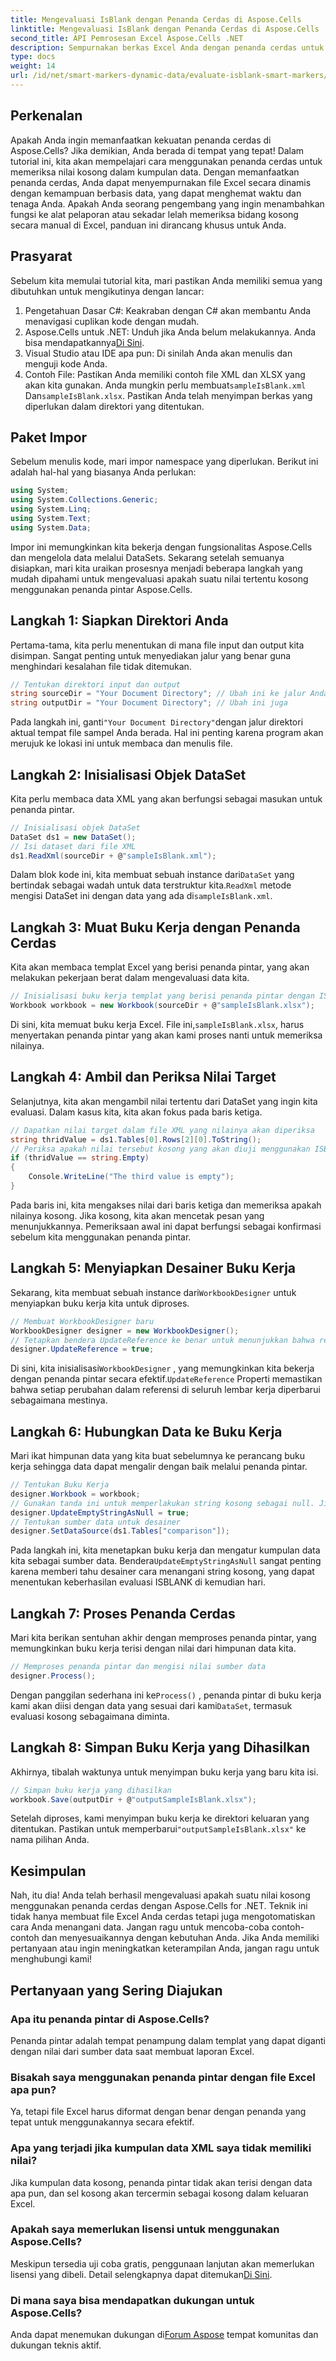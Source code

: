 ```yaml
---
title: Mengevaluasi IsBlank dengan Penanda Cerdas di Aspose.Cells
linktitle: Mengevaluasi IsBlank dengan Penanda Cerdas di Aspose.Cells
second_title: API Pemrosesan Excel Aspose.Cells .NET
description: Sempurnakan berkas Excel Anda dengan penanda cerdas untuk mengevaluasi nilai kosong secara efisien menggunakan Aspose.Cells untuk .NET. Pelajari caranya dalam panduan langkah demi langkah ini.
type: docs
weight: 14
url: /id/net/smart-markers-dynamic-data/evaluate-isblank-smart-markers/
---
```

## Perkenalan
Apakah Anda ingin memanfaatkan kekuatan penanda cerdas di Aspose.Cells? Jika demikian, Anda berada di tempat yang tepat! Dalam tutorial ini, kita akan mempelajari cara menggunakan penanda cerdas untuk memeriksa nilai kosong dalam kumpulan data. Dengan memanfaatkan penanda cerdas, Anda dapat menyempurnakan file Excel secara dinamis dengan kemampuan berbasis data, yang dapat menghemat waktu dan tenaga Anda. Apakah Anda seorang pengembang yang ingin menambahkan fungsi ke alat pelaporan atau sekadar lelah memeriksa bidang kosong secara manual di Excel, panduan ini dirancang khusus untuk Anda. 
## Prasyarat
Sebelum kita memulai tutorial kita, mari pastikan Anda memiliki semua yang dibutuhkan untuk mengikutinya dengan lancar:
1. Pengetahuan Dasar C#: Keakraban dengan C# akan membantu Anda menavigasi cuplikan kode dengan mudah.
2.  Aspose.Cells untuk .NET: Unduh jika Anda belum melakukannya. Anda bisa mendapatkannya[Di Sini](https://releases.aspose.com/cells/net/).
3. Visual Studio atau IDE apa pun: Di sinilah Anda akan menulis dan menguji kode Anda. 
4. Contoh File: Pastikan Anda memiliki contoh file XML dan XLSX yang akan kita gunakan. Anda mungkin perlu membuat`sampleIsBlank.xml` Dan`sampleIsBlank.xlsx`. 
Pastikan Anda telah menyimpan berkas yang diperlukan dalam direktori yang ditentukan.
## Paket Impor
Sebelum menulis kode, mari impor namespace yang diperlukan. Berikut ini adalah hal-hal yang biasanya Anda perlukan:
```csharp
using System;
using System.Collections.Generic;
using System.Linq;
using System.Text;
using System.Data;
```
Impor ini memungkinkan kita bekerja dengan fungsionalitas Aspose.Cells dan mengelola data melalui DataSets.
Sekarang setelah semuanya disiapkan, mari kita uraikan prosesnya menjadi beberapa langkah yang mudah dipahami untuk mengevaluasi apakah suatu nilai tertentu kosong menggunakan penanda pintar Aspose.Cells.
## Langkah 1: Siapkan Direktori Anda
Pertama-tama, kita perlu menentukan di mana file input dan output kita disimpan. Sangat penting untuk menyediakan jalur yang benar guna menghindari kesalahan file tidak ditemukan.
```csharp
// Tentukan direktori input dan output
string sourceDir = "Your Document Directory"; // Ubah ini ke jalur Anda yang sebenarnya
string outputDir = "Your Document Directory"; // Ubah ini juga
```
 Pada langkah ini, ganti`"Your Document Directory"`dengan jalur direktori aktual tempat file sampel Anda berada. Hal ini penting karena program akan merujuk ke lokasi ini untuk membaca dan menulis file.
## Langkah 2: Inisialisasi Objek DataSet
Kita perlu membaca data XML yang akan berfungsi sebagai masukan untuk penanda pintar.
```csharp
// Inisialisasi objek DataSet
DataSet ds1 = new DataSet();
// Isi dataset dari file XML
ds1.ReadXml(sourceDir + @"sampleIsBlank.xml");
```
 Dalam blok kode ini, kita membuat sebuah instance dari`DataSet` yang bertindak sebagai wadah untuk data terstruktur kita.`ReadXml` metode mengisi DataSet ini dengan data yang ada di`sampleIsBlank.xml`.
## Langkah 3: Muat Buku Kerja dengan Penanda Cerdas
Kita akan membaca templat Excel yang berisi penanda pintar, yang akan melakukan pekerjaan berat dalam mengevaluasi data kita.
```csharp
// Inisialisasi buku kerja templat yang berisi penanda pintar dengan ISBLANK
Workbook workbook = new Workbook(sourceDir + @"sampleIsBlank.xlsx");
```
 Di sini, kita memuat buku kerja Excel. File ini,`sampleIsBlank.xlsx`, harus menyertakan penanda pintar yang akan kami proses nanti untuk memeriksa nilainya.
## Langkah 4: Ambil dan Periksa Nilai Target
Selanjutnya, kita akan mengambil nilai tertentu dari DataSet yang ingin kita evaluasi. Dalam kasus kita, kita akan fokus pada baris ketiga.
```csharp
// Dapatkan nilai target dalam file XML yang nilainya akan diperiksa
string thridValue = ds1.Tables[0].Rows[2][0].ToString();
// Periksa apakah nilai tersebut kosong yang akan diuji menggunakan ISBLANK
if (thridValue == string.Empty)
{
    Console.WriteLine("The third value is empty");
}
```
Pada baris ini, kita mengakses nilai dari baris ketiga dan memeriksa apakah nilainya kosong. Jika kosong, kita akan mencetak pesan yang menunjukkannya. Pemeriksaan awal ini dapat berfungsi sebagai konfirmasi sebelum kita menggunakan penanda pintar.
## Langkah 5: Menyiapkan Desainer Buku Kerja
 Sekarang, kita membuat sebuah instance dari`WorkbookDesigner` untuk menyiapkan buku kerja kita untuk diproses.
```csharp
// Membuat WorkbookDesigner baru
WorkbookDesigner designer = new WorkbookDesigner();
// Tetapkan bendera UpdateReference ke benar untuk menunjukkan bahwa referensi di lembar kerja lain akan diperbarui
designer.UpdateReference = true;
```
 Di sini, kita inisialisasi`WorkbookDesigner` , yang memungkinkan kita bekerja dengan penanda pintar secara efektif.`UpdateReference` Properti memastikan bahwa setiap perubahan dalam referensi di seluruh lembar kerja diperbarui sebagaimana mestinya.
## Langkah 6: Hubungkan Data ke Buku Kerja
Mari ikat himpunan data yang kita buat sebelumnya ke perancang buku kerja sehingga data dapat mengalir dengan baik melalui penanda pintar.
```csharp
// Tentukan Buku Kerja
designer.Workbook = workbook;
// Gunakan tanda ini untuk memperlakukan string kosong sebagai null. Jika salah, maka ISBLANK tidak akan berfungsi
designer.UpdateEmptyStringAsNull = true;
// Tentukan sumber data untuk desainer
designer.SetDataSource(ds1.Tables["comparison"]);
```
 Pada langkah ini, kita menetapkan buku kerja dan mengatur kumpulan data kita sebagai sumber data. Bendera`UpdateEmptyStringAsNull` sangat penting karena memberi tahu desainer cara menangani string kosong, yang dapat menentukan keberhasilan evaluasi ISBLANK di kemudian hari.
## Langkah 7: Proses Penanda Cerdas
Mari kita berikan sentuhan akhir dengan memproses penanda pintar, yang memungkinkan buku kerja terisi dengan nilai dari himpunan data kita.
```csharp
// Memproses penanda pintar dan mengisi nilai sumber data
designer.Process();
```
 Dengan panggilan sederhana ini ke`Process()` , penanda pintar di buku kerja kami akan diisi dengan data yang sesuai dari kami`DataSet`, termasuk evaluasi kosong sebagaimana diminta.
## Langkah 8: Simpan Buku Kerja yang Dihasilkan
Akhirnya, tibalah waktunya untuk menyimpan buku kerja yang baru kita isi. 
```csharp
// Simpan buku kerja yang dihasilkan
workbook.Save(outputDir + @"outputSampleIsBlank.xlsx");
```
 Setelah diproses, kami menyimpan buku kerja ke direktori keluaran yang ditentukan. Pastikan untuk memperbarui`"outputSampleIsBlank.xlsx"` ke nama pilihan Anda.
## Kesimpulan
Nah, itu dia! Anda telah berhasil mengevaluasi apakah suatu nilai kosong menggunakan penanda cerdas dengan Aspose.Cells for .NET. Teknik ini tidak hanya membuat file Excel Anda cerdas tetapi juga mengotomatiskan cara Anda menangani data. Jangan ragu untuk mencoba-coba contoh-contoh dan menyesuaikannya dengan kebutuhan Anda. Jika Anda memiliki pertanyaan atau ingin meningkatkan keterampilan Anda, jangan ragu untuk menghubungi kami!
## Pertanyaan yang Sering Diajukan
### Apa itu penanda pintar di Aspose.Cells?
Penanda pintar adalah tempat penampung dalam templat yang dapat diganti dengan nilai dari sumber data saat membuat laporan Excel.
### Bisakah saya menggunakan penanda pintar dengan file Excel apa pun?
Ya, tetapi file Excel harus diformat dengan benar dengan penanda yang tepat untuk menggunakannya secara efektif.
### Apa yang terjadi jika kumpulan data XML saya tidak memiliki nilai?
Jika kumpulan data kosong, penanda pintar tidak akan terisi dengan data apa pun, dan sel kosong akan tercermin sebagai kosong dalam keluaran Excel.
### Apakah saya memerlukan lisensi untuk menggunakan Aspose.Cells?
 Meskipun tersedia uji coba gratis, penggunaan lanjutan akan memerlukan lisensi yang dibeli. Detail selengkapnya dapat ditemukan[Di Sini](https://purchase.aspose.com/buy).
### Di mana saya bisa mendapatkan dukungan untuk Aspose.Cells?
 Anda dapat menemukan dukungan di[Forum Aspose](https://forum.aspose.com/c/cells/9) tempat komunitas dan dukungan teknis aktif.